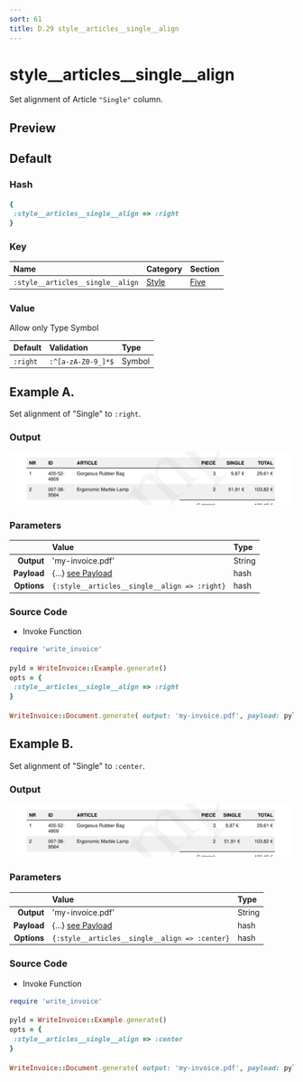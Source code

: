 ```yaml
---
sort: 61
title: D.29 style__articles__single__align
---
```

# style__articles__single__align

Set alignment of Article `"Single"` column.


## Preview

<div >
    <canvas id='canvas' search=':style__articles__single__align' palette='option_detail'></canvas>
</div>
<script src="../assets/js/marker.js"></script>  

 
## Default

### Hash

```ruby
{
 :style__articles__single__align => :right
} 
```

### Key

| **Name** | **Category** | **Section** |
| :--- | :--- | :--- |
| ```:style__articles__single__align``` |  [Style](./#style) | [Five](/sections/five) |

### Value

Allow only Type Symbol

| **Default**| **Validation**| **Type** |
| :--- | :--- | :--- |
| ```:right``` | ```:^[a-zA-Z0-9_]*$``` | Symbol |

## Example A.

Set alignment of "Single" to `:right`.

### Output

<img src="../assets/images/options/style__articles__single__align--a.png">



### Parameters

| | **Value** | **Type** |
|------:|:------|:------|
| **Output** | 'my-invoice.pdf' | String |
| **Payload** | {...} [see Payload](../payload) | hash |
| **Options** | ```{:style__articles__single__align => :right}``` | hash |


### Source Code

* Invoke Function

```ruby
require 'write_invoice'
 
pyld = WriteInvoice::Example.generate()
opts = {
 :style__articles__single__align => :right
}
 
WriteInvoice::Document.generate( output: 'my-invoice.pdf', payload: pyld, options: opts )

```

## Example B.

Set alignment of "Single" to `:center`.

### Output

<img src="../assets/images/options/style__articles__single__align--b.png">



### Parameters

| | **Value** | **Type** |
|------:|:------|:------|
| **Output** | 'my-invoice.pdf' | String |
| **Payload** | {...} [see Payload](../payload) | hash |
| **Options** | ```{:style__articles__single__align => :center}``` | hash |


### Source Code

* Invoke Function

```ruby
require 'write_invoice'
 
pyld = WriteInvoice::Example.generate()
opts = {
 :style__articles__single__align => :center
}
 
WriteInvoice::Document.generate( output: 'my-invoice.pdf', payload: pyld, options: opts )

```

